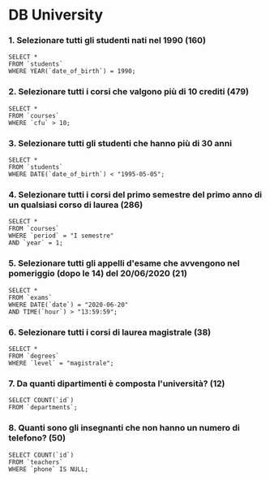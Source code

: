 # DB University


### 1. Selezionare tutti gli studenti nati nel 1990 (160)

```
SELECT * 
FROM `students`
WHERE YEAR(`date_of_birth`) = 1990;
```

### 2. Selezionare tutti i corsi che valgono più di 10 crediti (479)

```
SELECT * 
FROM `courses`
WHERE `cfu` > 10;
```

### 3. Selezionare tutti gli studenti che hanno più di 30 anni

```
SELECT *
FROM `students`
WHERE DATE(`date_of_birth`) < "1995-05-05";
```

### 4. Selezionare tutti i corsi del primo semestre del primo anno di un qualsiasi corso di laurea (286)

```
SELECT *
FROM `courses`
WHERE `period` = "I semestre"
AND `year` = 1;
```

### 5. Selezionare tutti gli appelli d'esame che avvengono nel pomeriggio (dopo le 14) del 20/06/2020 (21)

```
SELECT *
FROM `exams`
WHERE DATE(`date`) = "2020-06-20"
AND TIME(`hour`) > "13:59:59";
```

### 6. Selezionare tutti i corsi di laurea magistrale (38)

```
SELECT *
FROM `degrees`
WHERE `level` = "magistrale";
```

### 7. Da quanti dipartimenti è composta l'università? (12)

```
SELECT COUNT(`id`)
FROM `departments`;
```

### 8. Quanti sono gli insegnanti che non hanno un numero di telefono? (50)

```
SELECT COUNT(`id`)
FROM `teachers`
WHERE `phone` IS NULL;
```